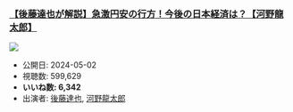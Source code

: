 ### [【後藤達也が解説】急激円安の行方！今後の日本経済は？【河野龍太郎】](https://www.youtube.com/watch?v=XFMhC9TNz8Y)
[![](https://img.youtube.com/vi/XFMhC9TNz8Y/sddefault.jpg)](https://www.youtube.com/watch?v=XFMhC9TNz8Y)
-   公開日: 2024-05-02
-   視聴数: 599,629
-   **いいね数: 6,342**
-   出演者: [後藤達也](/rehacq_fan/people/後藤達也 "wikilink"), [河野龍太郎](/rehacq_fan/people/河野龍太郎 "wikilink")
